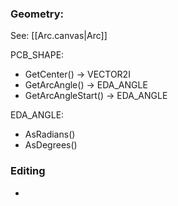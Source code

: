 ### Geometry:
See: [[Arc.canvas|Arc]]

PCB_SHAPE:
- GetCenter() -> VECTOR2I
- GetArcAngle() -> EDA_ANGLE
- GetArcAngleStart() -> EDA_ANGLE


EDA_ANGLE:
- AsRadians()
- AsDegrees()
### Editing

- 